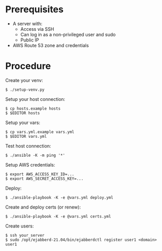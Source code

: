# Prerequisites

* A server with:
  * Access via SSH
  * Can log in as a non-privileged user and sudo
  * Public IP
* AWS Route 53 zone and credentials

# Procedure

Create your venv:

```
$ ./setup-venv.py
```

Setup your host connection:

```
$ cp hosts.example hosts
$ $EDITOR hosts
```

Setup your vars:

```
$ cp vars.yml.example vars.yml
$ $EDITOR vars.yml
```

Test host connection:

```
$ ./ansible -K -m ping '*'
```

Setup AWS credentials:

```
$ export AWS_ACCESS_KEY_ID=...
$ export AWS_SECRET_ACCESS_KEY=...
```

Deploy:

```
$ ./ansible-playbook -K -e @vars.yml deploy.yml
```

Create and deploy certs (or renew):

```
$ ./ansible-playbook -K -e @vars.yml certs.yml
```

Create users:

```
$ ssh your_server
$ sudo /opt/ejabberd-21.04/bin/ejabberdctl register user1 <domain> user1
```
